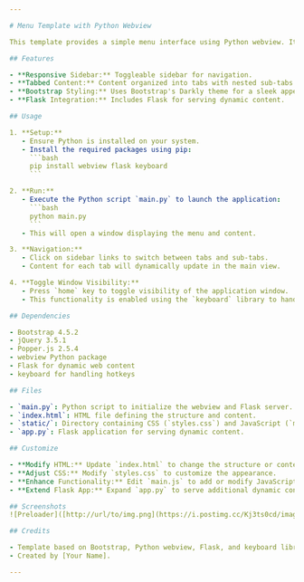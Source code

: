```yaml
---

# Menu Template with Python Webview

This template provides a simple menu interface using Python webview. It utilizes HTML, CSS (Bootstrap), and JavaScript to create a responsive sidebar menu with tabbed content.

## Features

- **Responsive Sidebar:** Toggleable sidebar for navigation.
- **Tabbed Content:** Content organized into tabs with nested sub-tabs.
- **Bootstrap Styling:** Uses Bootstrap's Darkly theme for a sleek appearance.
- **Flask Integration:** Includes Flask for serving dynamic content.

## Usage

1. **Setup:**
   - Ensure Python is installed on your system.
   - Install the required packages using pip:
     ```bash
     pip install webview flask keyboard
     ```

2. **Run:**
   - Execute the Python script `main.py` to launch the application:
     ```bash
     python main.py
     ```
   - This will open a window displaying the menu and content.

3. **Navigation:**
   - Click on sidebar links to switch between tabs and sub-tabs.
   - Content for each tab will dynamically update in the main view.

4. **Toggle Window Visibility:**
   - Press `home` key to toggle visibility of the application window.
   - This functionality is enabled using the `keyboard` library to handle hotkey events.

## Dependencies

- Bootstrap 4.5.2
- jQuery 3.5.1
- Popper.js 2.5.4
- webview Python package
- Flask for dynamic web content
- keyboard for handling hotkeys

## Files

- `main.py`: Python script to initialize the webview and Flask server.
- `index.html`: HTML file defining the structure and content.
- `static/`: Directory containing CSS (`styles.css`) and JavaScript (`main.js`) files.
- `app.py`: Flask application for serving dynamic content.

## Customize

- **Modify HTML:** Update `index.html` to change the structure or content.
- **Adjust CSS:** Modify `styles.css` to customize the appearance.
- **Enhance Functionality:** Edit `main.js` to add or modify JavaScript functionality.
- **Extend Flask App:** Expand `app.py` to serve additional dynamic content or integrate with backend services.

## Screenshots
![Preloader]([http://url/to/img.png](https://i.postimg.cc/Kj3ts0cd/image.png))

## Credits

- Template based on Bootstrap, Python webview, Flask, and keyboard libraries.
- Created by [Your Name].

---
```

